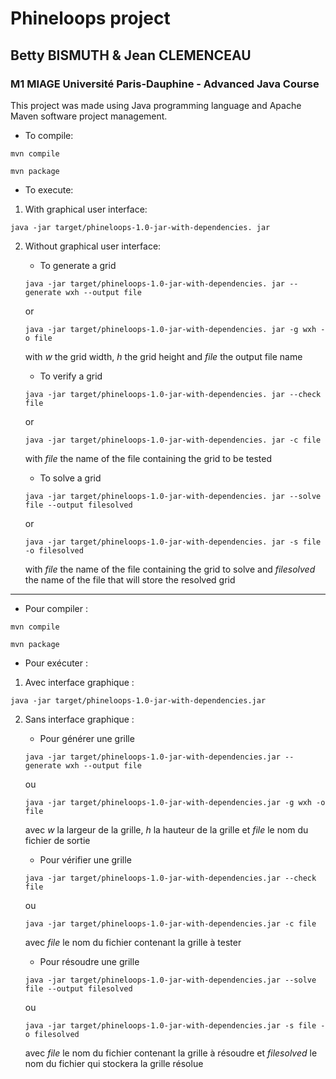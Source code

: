 # Phineloops project

## Betty BISMUTH & Jean CLEMENCEAU

### M1 MIAGE Université Paris-Dauphine - Advanced Java Course

This project was made using Java programming language and Apache Maven software project management.

* To compile:

```mvn compile```
    
```mvn package```

* To execute:

1. With graphical user interface:

```java -jar target/phineloops-1.0-jar-with-dependencies. jar```


2. Without graphical user interface:

     * To generate a grid 
     
      ```java -jar target/phineloops-1.0-jar-with-dependencies. jar --generate wxh --output file```
    
      or

      ```java -jar target/phineloops-1.0-jar-with-dependencies. jar -g wxh -o file```

    with *w* the grid width, *h* the grid height and *file* the output file name


    * To verify a grid 
    
    ```java -jar target/phineloops-1.0-jar-with-dependencies. jar --check file```
     
    or
   
   ```java -jar target/phineloops-1.0-jar-with-dependencies. jar -c file```
   
    with *file* the name of the file containing the grid to be tested

    * To solve a grid
    
    ```java -jar target/phineloops-1.0-jar-with-dependencies. jar --solve file --output filesolved```
    
      or

    ```java -jar target/phineloops-1.0-jar-with-dependencies. jar -s file -o filesolved```
    
     with *file* the name of the file containing the grid to solve and *filesolved* the name of the file that will store the resolved grid

________________________________________________________________________________________________________________________________________


* Pour compiler :

```mvn compile```

```mvn package```

* Pour exécuter :

1. Avec interface graphique :

```java -jar target/phineloops-1.0-jar-with-dependencies.jar```

2. Sans interface graphique :

    * Pour générer une grille 
    
    ```java -jar target/phineloops-1.0-jar-with-dependencies.jar --generate wxh --output file```
    
      ou
      
    ```java -jar target/phineloops-1.0-jar-with-dependencies.jar -g wxh -o file```
    
   avec *w* la largeur de la grille, *h* la hauteur de la grille et *file* le nom du fichier de sortie


    * Pour vérifier une grille 
    
    ```java -jar target/phineloops-1.0-jar-with-dependencies.jar --check file```
    
      ou
      
    ```java -jar target/phineloops-1.0-jar-with-dependencies.jar -c file```
    
      avec *file* le nom du fichier contenant la grille à tester

    * Pour résoudre une grille
    
    ```java -jar target/phineloops-1.0-jar-with-dependencies.jar --solve file --output filesolved```
    
   ou
   
    ```java -jar target/phineloops-1.0-jar-with-dependencies.jar -s file -o filesolved```
    
   avec *file* le nom du fichier contenant la grille à résoudre et *filesolved* le nom du fichier qui stockera la grille résolue
